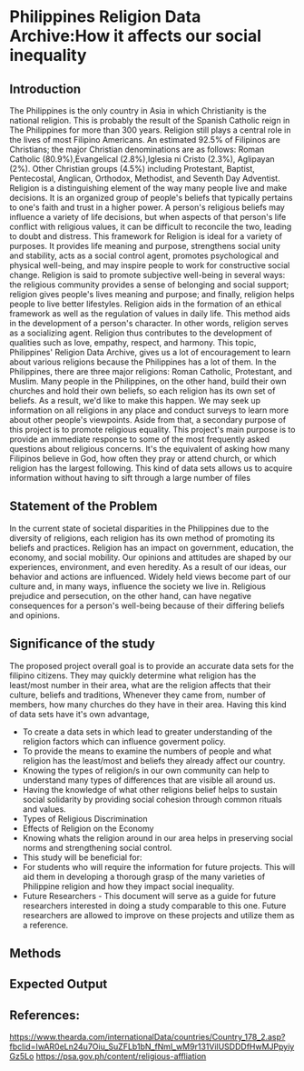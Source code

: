# Philippines Religion Data Archive:How it affects our social inequality
## Introduction
The Philippines is the only country in Asia in which Christianity is the national religion. This is probably the result of the Spanish Catholic reign in The Philippines for more than 300 years. Religion still plays a central role in the lives of most Filipino Americans. An estimated 92.5% of Filipinos are Christians; the major Christian denominations are as follows: Roman Catholic (80.9%),Evangelical (2.8%),Iglesia ni Cristo (2.3%), Aglipayan (2%). Other Christian groups (4.5%) including Protestant, Baptist, Pentecostal, Anglican, Orthodox, Methodist, and Seventh Day Adventist. Religion is a distinguishing element of the way many people live and make decisions. It is an organized group of people's beliefs that typically pertains to one's faith and trust in a higher power. A person's religious beliefs may influence a variety of life decisions, but when aspects of that person's life conflict with religious values, it can be difficult to reconcile the two, leading to doubt and distress. This framework for Religion is ideal for a variety of purposes. It provides life meaning and purpose, strengthens social unity and stability, acts as a social control agent, promotes psychological and physical well-being, and may inspire people to work for constructive social change. Religion is said to promote subjective well-being in several ways: the religious community provides a sense of belonging and social support; religion gives people's lives meaning and purpose; and finally, religion helps people to live better lifestyles. Religion aids in the formation of an ethical framework as well as the regulation of values in daily life. This method aids in the development of a person's character. In other words, religion serves as a socializing agent. Religion thus contributes to the development of qualities such as love, empathy, respect, and harmony. This topic, Philippines' Religion Data Archive, gives us a lot of encouragement to learn about various religions because the Philippines has a lot of them. In the Philippines, there are three major religions: Roman Catholic, Protestant, and Muslim. Many people in the Philippines, on the other hand, build their own churches and hold their own beliefs, so each religion has its own set of beliefs. As a result, we'd like to make this happen. We may seek up information on all religions in any place and conduct surveys to learn more about other people's viewpoints. Aside from that, a secondary purpose of this project is to promote religious equality. This project's main purpose is to provide an immediate response to some of the most frequently asked questions about religious concerns. It's the equivalent of asking how many Filipinos believe in God, how often they pray or attend church, or which religion has the largest following. This kind of data sets allows us to acquire information without having to sift through a large number of files
## Statement of the Problem
In the current state of societal disparities in the Philippines due to the diversity of religions, each religion has its own method of promoting its beliefs and practices. Religion has an impact on government, education, the economy, and social mobility. Our opinions and attitudes are shaped by our experiences, environment, and even heredity. As a result of our ideas, our behavior and actions are influenced. Widely held views become part of our culture and, in many ways, influence the society we live in. Religious prejudice and persecution, on the other hand, can have negative consequences for a person's well-being because of their differing beliefs and opinions.
## Significance of the study
The proposed project overall goal is to provide an accurate data sets for the filipino citizens. They may quickly determine what religion has the least/most number in their area, what are the religion affects that their culture, beliefs and traditions, Whenever they came from, number of members, how many churches do they have in their area. Having this kind of data sets have it's own advantage,
- To create a data sets in which lead to greater understanding  of the religion factors which can influence goverment policy.
- To provide the means to examine the numbers of people and what religion has the least/most and beliefs they already affect our country.
- Knowing the types of religion/s in our own community can help to understand many types of differences that are visible all around us.
- Having the knowledge of what other religions belief helps to sustain social solidarity by providing social cohesion through common rituals and values. 
- Types of Religious Discrimination 
- Effects of Religion on the Economy
- Knowing whats the religion around in our area helps in preserving social norms and strengthening social control.
- This study will be beneficial for:
- For students who will require the information for future projects. This will aid them in developing a thorough grasp of the many varieties of Philippine religion and how they impact social inequality.
- Future Researchers - This document will serve as a guide for future researchers interested in doing a study comparable to this one. Future researchers are allowed to improve on these projects and utilize them as a reference.
## Methods

## Expected Output
## References:
https://www.thearda.com/internationalData/countries/Country_178_2.asp?fbclid=IwAR0eLn24u7Oiu_SuZFLb1bN_fNml_wM9r131VilUSDDDfHwMJPpyiyGz5Lo
https://psa.gov.ph/content/religious-affliation
